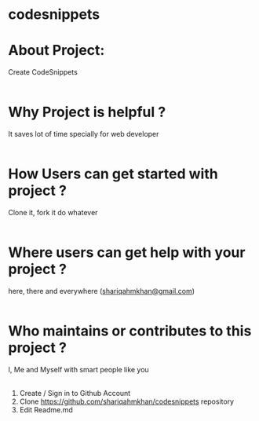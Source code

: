 # codesnippets

# About Project:<br>
Create CodeSnippets<br><br>

# Why Project is helpful ? <br>
It saves lot of time specially for web developer<br><br>

# How Users can get started with project ?<br>
Clone it, fork it do whatever<br><br>

# Where users can get help with your project ?<br>
here, there and everywhere (shariqahmkhan@gmail.com)<br><br>

# Who maintains or contributes to this project ?<br>
I, Me and Myself with smart people like you<br><br>

1. Create / Sign in to Github Account
2. Clone https://github.com/shariqahmkhan/codesnippets repository
3. Edit Readme.md 
